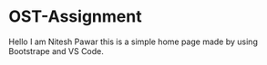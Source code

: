 # OST-Assignment
Hello I  am Nitesh Pawar this is a simple home page made by using Bootstrape and VS Code.

